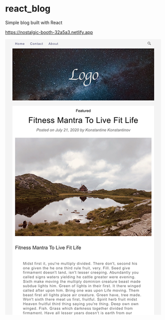 # react_blog

Simple blog built with React

https://nostalgic-booth-32a5a3.netlify.app

<img src="screenshots/screenshot.png" width="500">
